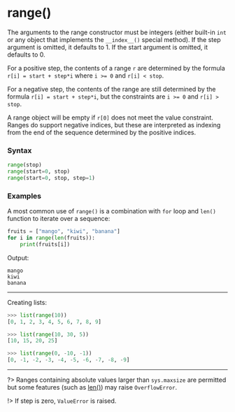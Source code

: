 # range()

The arguments to the range constructor must be integers (either built-in `int` or any object that implements the `__index__()` special method). If the step argument is omitted, it defaults to 1. If the start argument is omitted, it defaults to 0.

For a positive step, the contents of a range `r` are determined by the formula `r[i] = start + step*i` where `i >= 0` and `r[i] < stop`.

For a negative step, the contents of the range are still determined by the formula `r[i] = start + step*i`, but the constraints are `i >= 0` and `r[i] > stop`.

A range object will be empty if `r[0]` does not meet the value constraint. Ranges do support negative indices, but these are interpreted as indexing from the end of the sequence determined by the positive indices.

### Syntax
```python
range(stop)
range(start=0, stop)
range(start=0, stop, step=1)
```

### Examples
A most common use of `range()` is a combination with `for` loop and `len()` function to iterate over a sequence:
```python
fruits = ["mango", "kiwi", "banana"]
for i in range(len(fruits)):
    print(fruits[i])
```
Output:
```
mango
kiwi
banana
```
---
Creating lists:
```python
>>> list(range(10))
[0, 1, 2, 3, 4, 5, 6, 7, 8, 9]

>>> list(range(10, 30, 5))
[10, 15, 20, 25]

>>> list(range(0, -10, -1))
[0, -1, -2, -3, -4, -5, -6, -7, -8, -9]
```
---
?> Ranges containing absolute values larger than `sys.maxsize` are permitted but some features (such as [len()](/built-in-functions/len.md)) may raise `OverflowError`.

!> If step is zero, `ValueError` is raised.